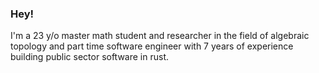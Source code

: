 ### Hey!

I'm a 23 y/o master math student and researcher in the field of algebraic topology and
part time software engineer with 7 years of experience building public sector software in rust.
